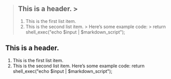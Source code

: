 > ## This is a header. >
> 1. This is the first list item.
> 2. This is the second list item. >
> Here’s some example code: >
> return shell_exec("echo $input | $markdown_script");


## This is a header. 
1. This is the first list item.
2. This is the second list item. 
Here’s some example code: 
return shell_exec("echo $input | $markdown_script");

